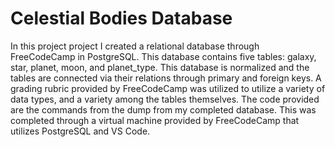 # Celestial Bodies Database

In this project project I created a relational database through FreeCodeCamp in PostgreSQL. This database contains five tables: galaxy, star, planet, moon, and planet_type. This database is normalized and the tables are connected via their relations through primary and foreign keys. A grading rubric provided by FreeCodeCamp was utilized to utilize a variety of data types, and a variety among the tables themselves. The code provided are the commands from the dump from my completed database. This was completed through a virtual machine provided by FreeCodeCamp that utilizes PostgreSQL and VS Code.
